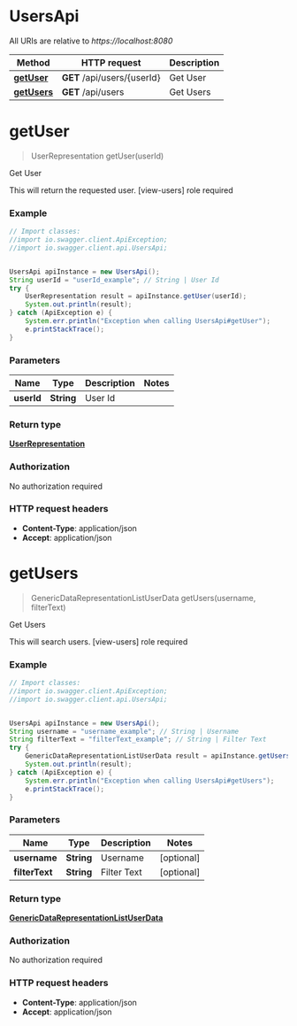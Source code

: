 # UsersApi

All URIs are relative to *https://localhost:8080*

Method | HTTP request | Description
------------- | ------------- | -------------
[**getUser**](UsersApi.md#getUser) | **GET** /api/users/{userId} | Get User
[**getUsers**](UsersApi.md#getUsers) | **GET** /api/users | Get Users


<a name="getUser"></a>
# **getUser**
> UserRepresentation getUser(userId)

Get User

This will return the requested user. [view-users] role required

### Example
```java
// Import classes:
//import io.swagger.client.ApiException;
//import io.swagger.client.api.UsersApi;


UsersApi apiInstance = new UsersApi();
String userId = "userId_example"; // String | User Id
try {
    UserRepresentation result = apiInstance.getUser(userId);
    System.out.println(result);
} catch (ApiException e) {
    System.err.println("Exception when calling UsersApi#getUser");
    e.printStackTrace();
}
```

### Parameters

Name | Type | Description  | Notes
------------- | ------------- | ------------- | -------------
 **userId** | **String**| User Id |

### Return type

[**UserRepresentation**](UserRepresentation.md)

### Authorization

No authorization required

### HTTP request headers

 - **Content-Type**: application/json
 - **Accept**: application/json

<a name="getUsers"></a>
# **getUsers**
> GenericDataRepresentationListUserData getUsers(username, filterText)

Get Users

This will search users. [view-users] role required

### Example
```java
// Import classes:
//import io.swagger.client.ApiException;
//import io.swagger.client.api.UsersApi;


UsersApi apiInstance = new UsersApi();
String username = "username_example"; // String | Username
String filterText = "filterText_example"; // String | Filter Text
try {
    GenericDataRepresentationListUserData result = apiInstance.getUsers(username, filterText);
    System.out.println(result);
} catch (ApiException e) {
    System.err.println("Exception when calling UsersApi#getUsers");
    e.printStackTrace();
}
```

### Parameters

Name | Type | Description  | Notes
------------- | ------------- | ------------- | -------------
 **username** | **String**| Username | [optional]
 **filterText** | **String**| Filter Text | [optional]

### Return type

[**GenericDataRepresentationListUserData**](GenericDataRepresentationListUserData.md)

### Authorization

No authorization required

### HTTP request headers

 - **Content-Type**: application/json
 - **Accept**: application/json

